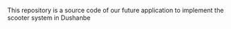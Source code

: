 This repository is a source code of our future application to implement the scooter system in Dushanbe
